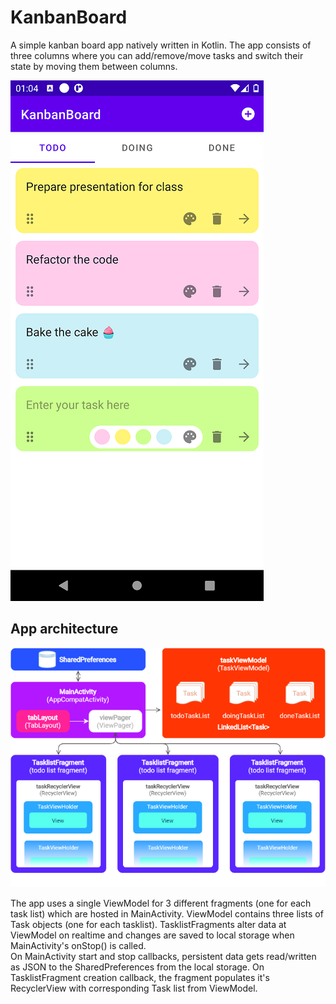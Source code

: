 # KanbanBoard
A simple kanban board app natively written in Kotlin. The app consists of three columns where you can add/remove/move tasks and switch their state by moving them between columns.

![screenshot](screenshot.png)


## App architecture

![architecture](arch.png)

The app uses a single ViewModel for 3 different fragments (one for each task list) which are hosted in MainActivity. ViewModel contains three lists of Task objects 
(one for each tasklist). TasklistFragments alter data at ViewModel on realtime and changes are saved to local storage when MainActivity's onStop() is called.  
On MainActivity start and stop callbacks, persistent data gets read/written as JSON to the SharedPreferences from the local storage. 
On TasklistFragment creation callback, the fragment populates it's RecyclerView with corresponding Task list from ViewModel. 
